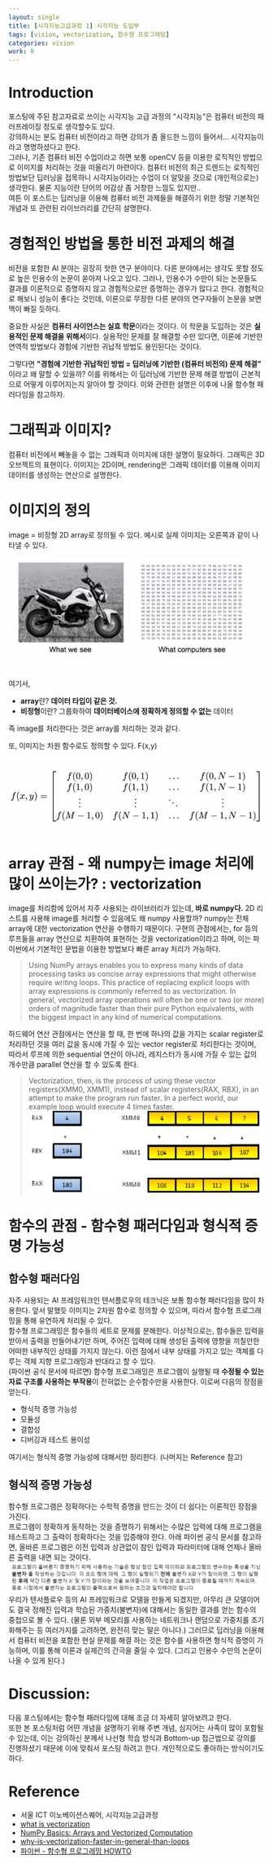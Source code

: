 ```yaml
---
layout: single
title: [시각지능고급과정 1] 시각지능 도입부
tags: [vision, vectorization, 함수형 프로그래밍]
categories: vision
work: 0
---
```



# Introduction
포스팅에 주된 참고자료로 쓰이는 시각지능 고급 과정의 "시각지능"은 컴퓨터 비전의 패러프레이징 정도로 생각할수도 있다.    
강의하시는 분도 컴퓨터 비전이라고 하면 강의가 좀 올드한 느낌이 들어서... 시각지능이라고 명명하셨다고 한다.    
그러나, 기존 컴퓨터 비전 수업이라고 하면 보통 openCV 등을 이용한 로직적인 방법으로 이미지를 처리하는 것을 떠올리기 마련이다.
컴퓨터 비전의 최근 트렌드는 로직적인 방법보단 딥러닝을 접목하니 시각지능이라는 수업이 더 알맞을 것으로 (개인적으로는) 생각한다. 물론 지능이란 단어의 어감상 좀 거창한 느낌도 있지만..    
여튼 이 포스트는 딥러닝을 이용해 컴퓨터 비전 과제들을 해결하기 위한 정말 기본적인 개념과 또 관련된 라이브러리를 간단히 설명한다.



# 경험적인 방법을 통한 비전 과제의 해결
비전을 포함한 AI 분야는 굉장히 핫한 연구 분야이다. 다른 분야에서는 생각도 못할 정도로 높은 인용수의 논문이 쏟아져 나오고 있다. 
그러나, 인용수가 수만이 되는 논문들도 결과를 이론적으로 증명하지 않고 경험적으로만 증명하는 경우가 많다고 한다.
경험적으로 해보니 성능이 좋다는 것인데, 이론으로 무장한 다른 분야의 연구자들이 논문을 보면 맥이 빠질 듯하다.



중요한 사실은 **컴퓨터 사이언스는 실효 학문**이라는 것이다. 이 학문을 도입하는 것은 **실용적인 문제 해결을 위해서**이다. 
실용적인 문제를 잘 해결할 수만 있다면, 이론에 기반한 연역적 방법보다 경험에 기반한 귀납적 방법도 용인된다는 것이다.


그렇다면 **"경험에 기반한 귀납적인 방법 = 딥러닝에 기반한 (컴퓨터 비전의) 문제 해결"** 이라고 왜 말할 수 있을까?
이를 위해서는 이 딥러닝에 기반한 문제 해결 방법이 근본적으로 어떻게 이루어지는지 알아야 할 것이다. 이와 관련한 설명은 이후에 나올 함수형 패러다임을 참고하자.


# 그래픽과 이미지?
컴퓨터 비전에서 빼놓을 수 없는 그래픽과 이미지에 대한 설명이 필요하다.
그래픽은 3D 오브젝트의 표현이다.
이미지는 2D이며, 
rendering은 그래픽 데이터를 이용해 이미지 데이터를 생성하는 연산으로 설명한다.

    
# 이미지의 정의



image = 비정형 2D array로 정의될 수 있다. 예시로
실제 이미지는 오른쪽과 같이 나타낼 수 있다. 

![](.2022-06-11-vision1_images/ec29dc2b.png)


여기서,
- **array**란? **데이터 타입이 같은 것.**
- **비정형**이란? 그룹화하여 **데이터베이스에 정확하게 정의할 수 없는** 데이터

즉 image를 처리한다는 것은 array를 처리하는 것과 같다.

또, 이미지는 차원 함수로도 정의할 수 있다. F(x,y) 

![](.2022-06-11-vision1_images/e484b452.png)


# array 관점 - 왜 numpy는 image 처리에 많이 쓰이는가? : vectorization
image를 처리함에 있어서 자주 사용되는 라이브러리가 있는데, **바로 numpy다.** 2D 리스트를 사용해 image를 처리할 수 있음에도 왜 numpy 사용할까? numpy는 전체 array에 대한 vectorization 연산을 수행하기 때문이다.
구현의 관점에서는, for 등의 루프들을 array 연산으로 치환하여 표현하는 것을 vectorization이라고 하며, 이는 파이썬에서 기본적인 문법을 이용한 방법보다 빠른 array 처리가 가능하다.

> Using NumPy arrays enables you 
> to express many kinds of data processing tasks 
> as concise array expressions that might 
> otherwise require writing loops. 
> This practice of replacing explicit loops 
> with array expressions is commonly referred to as vectorization. 
> In general, vectorized array operations will often be one or two 
> (or more) orders of magnitude faster than their pure Python equivalents, 
> with the biggest impact in any kind of numerical computations. 

하드웨어 연산 관점에서는 연산을 할 때, 한 번에 하나의 값을 가지는 scalar register로 처리하던 것을 여러 값을 동시에 가질 수 있는 vector register로 처리한다는 것이며, 따라서 루프에 의한 sequential 연산이 아니라, 레지스터가 동시에 가질 수 있는 값의 개수만큼 parallel 연산을 할 수 있도록 한다. 
> Vectorization, then, is the process of using these vector registers(XMM0, XMM1), 
> instead of scalar registers(RAX, RBX), in an attempt to make the program run faster. 
> In a perfect world, our example loop would execute 4 times faster.
> ![](.2022-06-11-vision1_images/795d702b.png)


# 함수의 관점 - 함수형 패러다임과 형식적 증명 가능성
## 함수형 패러다임
자주 사용되는 AI 프레임워크인 텐서플로우의 테크닉은 보통 함수형 패러다임을 많이 차용한다.
앞서 말했듯 이미지는 2차원 함수로 정의할 수 있으며, 따라서 함수형 프로그래밍을 통해 유연하게 처리될 수 있다.   
함수형 프로그래밍은 함수들의 세트로 문제를 분해한다. 이상적으로는, 함수들은 입력을 받아서 출력을 만들어내기만 하며, 
주어진 입력에 대해 생성된 출력에 영향을 끼칠만한 어떠한 내부적인 상태를 가지지 않는다. 이런 점에서 내부 상태를 가지고 있는 객체를 다루는 객체 지향 프로그래밍과 반대라고 할 수 있다.    
(파이썬 공식 문서에 따르면) 함수형 프로그래밍은 프로그램이 실행될 때 **수정될 수 있는 자료 구조를 사용하는 부작용**이 전혀없는 순수함수만을 사용한다.
이로써 다음의 장점을 얻는다.
- 형식적 증명 가능성
- 모듈성
- 결합성
- 디버깅과 테스트 용이성

여기서는 형식적 증명 가능성에 대해서만 정리한다. (나머지는 Reference 참고)

## 형식적 증명 가능성
함수형 프로그램은 정확하다는 수학적 증명을 만드는 것이 더 쉽다는 이론적인 장점을 가진다.     
프로그램이 정확하게 동작하는 것을 증명하기 위해서는 수많은 입력에 대해 프로그램을 테스트하고 그 출력이 정확하다는 것을 입증해야 한다.
아래 파이썬 공식 문서를 참고하면, 올바른 프로그램은 이전 입력과 상관없이 참인 입력과 파라미터에 대해 언제나 올바른 출력을 내면 되는 것이다.
![](.2022-06-11-vision1_images/39ac4668.png)
우리가 텐서플로우 등의 AI 프레임워크로 모델을 만들게 되겠지만, 아무리 큰 모델이어도 결국 정해진 입력과 학습된 가중치(불변자)에 대해서는 동일한
결과를 얻는 함수의 중첩으로 볼 수 있다. (물론 외부 메모리를 사용하는 네트워크나 랜덤으로 가중치를 초기화해주는 등 여러가지를 고려하면, 완전히 맞는 말은 아니다.)
그러므로 딥러닝을 이용해서 컴퓨터 비전을 포함한 현실 문제를 해결 하는 것은 함수를 사용하면 형식적 증명이 가능하며, 이를 통해 이론과 실제간의 간극을 줄일 수 있다. (그리고 인용수 수만의 논문이 나올 수 있게 된다.)




# Discussion: 
다음 포스팅에서는 함수형 패러다임에 대해 조금 더 자세히 알아보려고 한다.    
또한 본 포스팅처럼 어떤 개념을 설명하기 위해 주변 개념, 심지어는 사족이 많이 포함될 수 있는데,
이는 강의하신 분께서 나선형 학습 방식과 Bottom-up 접근법으로 강의를 진행하셨기 때문에 이에 맞춰서 포스팅 하려고 한다.
개인적으로도 좋아하는 방식이기도 하다.






# Reference 
- 서울 ICT 이노베이션스퀘어, 시각지능고급과정
- [what is vectorization](https://docs.microsoft.com/ko-kr/archive/blogs/nativeconcurrency/what-is-vectorization)
- [NumPy Basics: Arrays and Vectorized Computation](https://www.oreilly.com/library/view/python-for-data/9781449323592/ch04.html)
- [why-is-vectorization-faster-in-general-than-loops](https://stackoverflow.com/questions/35091979/why-is-vectorization-faster-in-general-than-loops)
- [파이썬 - 함수형 프로그래밍 HOWTO](https://docs.python.org/ko/3/howto/functional.html)